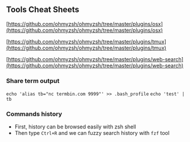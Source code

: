 ## Tools Cheat Sheets

[https://github.com/ohmyzsh/ohmyzsh/tree/master/plugins/osx](https://github.com/ohmyzsh/ohmyzsh/tree/master/plugins/osx)

[https://github.com/ohmyzsh/ohmyzsh/tree/master/plugins/tmux](https://github.com/ohmyzsh/ohmyzsh/tree/master/plugins/tmux)

[https://github.com/ohmyzsh/ohmyzsh/tree/master/plugins/web-search](https://github.com/ohmyzsh/ohmyzsh/tree/master/plugins/web-search)

### Share term output

```echo 'alias tb="nc termbin.com 9999"' >> .bash_profile```
```echo 'test' | tb```

### Commands history

* First, history can be browsed easily with zsh shell
* Then type `Ctrl+R` and we can fuzzy search history with `fzf` tool
